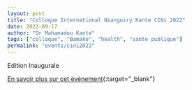 ```yaml
---
layout: post
title: "Colloque International Nianguiry Kante CINi 2022"
date: 2022-09-17
author: "Dr Mahamadou Kante"
tags: ["colloque", "Bamako", "health", "sante publique"]
permalink: "events/cini2022"
---
```

Edition Inaugurale

[En savoir plus sur cet événement](https://cini.b-institute.org/?page_id=29){:target="_blank"}
